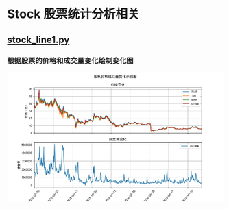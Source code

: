 # Stock 股票统计分析相关


## [stock_line1.py](stock_line1.py)
### 根据股票的价格和成交量变化绘制变化图
![Image text](images/stock_line1_result.jpg)
